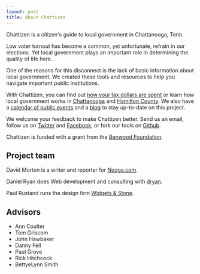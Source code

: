 ```yaml
---
layout: post
title: About Chattizen
---
```


Chattizen is a citizen's guide to local government in Chattanooga, Tenn. 

Low voter turnout has become a common, yet unfortunate, refrain in our elections. Yet local government plays an important role in determining the quality of life here.

One of the reasons for this disconnect is the lack of basic information about local government. We created these tools and resources to help you navigate important public institutions.

With Chattizen, you can find out [how your tax dollars are spent](http://taxreceipt.chattizen.org) or learn how local government works in [Chattanooga](../chattanooga) and [Hamilton County](../hamilton-county). We also have a [calendar of public events](http://example.com) and a [blog](http://chattizen.tumblr.com) to stay up-to-date on this project.

We welcome your feedback to make Chattizen better. Send us an email, follow us on [Twitter](http://twitter.com/itypewords) and [Facebook](http://facebook.com/chattizen), or fork our tools on [Github](https://github.com/chattizen).

Chattizen is funded with a grant from the [Benwood Foundation](http://benwood.org).

## Project team

David Morton is a writer and reporter for [Nooga.com](http://nooga.com).

Daniel Ryan does Web development and consulting with [dryan](http://dryan.com).

Paul Rustand runs the design firm [Widgets & Stone](http://widgetsandstone.com).

## Advisors

+ Ann Coulter
+ Tom Griscom
+ John Hawbaker
+ Danny Fell
+ Paul Grove
+ Rick Hitchcock
+ BettyeLynn Smith


